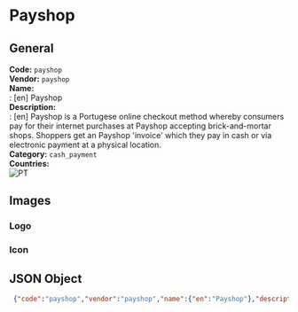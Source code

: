 # Payshop 
## General 
**Code:** `payshop`  
**Vendor:** `payshop`  
**Name:**  
:	[en] Payshop  
**Description:**  
: [en] Payshop is a Portugese online checkout method whereby consumers pay for their internet purchases at Payshop accepting brick-and-mortar shops. Shoppers get an Payshop 'invoice' which they pay in cash or via electronic payment at a physical location.   
**Category:** `cash_payment`  
**Countries:**  
![PT](https://cdnjs.cloudflare.com/ajax/libs/flag-icon-css/3.3.0/flags/4x3/PT.svg#w24)  
 
## Images 
### Logo 
### Icon 
## JSON Object 
```json
 {"code":"payshop","vendor":"payshop","name":{"en":"Payshop"},"description":{"en":"Payshop is a Portugese online checkout method whereby consumers pay for their internet purchases at Payshop accepting brick-and-mortar shops. Shoppers get an Payshop 'invoice' which they pay in cash or via electronic payment at a physical location.\u00a0"},"countries":["PT"],"category":"cash_payment"}```  
